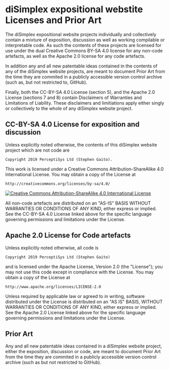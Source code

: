 # diSimplex expositional webstite Licenses and Prior Art

The diSimplex expositional website projects individually and collectively 
contain a mixture of exposition, discussion as well as working compilable 
or interpretable code. As such the contents of these projects are licensed 
for use under the dual Creative Commons BY-SA 4.0 license for any non-code 
artefacts, as well as the Apache 2.0 license for any code artefacts.

In addition any and all new patentable ideas contained in the contents of 
any of the diSimplex website projects, are meant to document Prior Art from 
the time they are commited in a publicly accessible version control archive 
(such as, but not restricted to, GitHub).

Finally, both the CC-BY-SA 4.0 License (section 5), and the Apache 2.0 
License (sections 7 and 8) contain Disclaimers of Warranties and 
Limitations of Liability. These disclaimers and limitiations apply either 
singly or collectively to the whole of any diSimplex website project.

## CC-BY-SA 4.0 License for exposition and discussion

Unless explicitly noted otherwise, the contents of this diSimplex website 
project which are not code are

    Copyright 2019 PerceptiSys Ltd (Stephen Gaito).

This work is licensed under a Creative Commons Attribution-ShareAlike 4.0 
International License. You may obtain a copy of the License at

    http://creativecommons.org/licenses/by-sa/4.0/

[![Creative Commons Attribution-ShareAlike 4.0 International 
License](https://i.creativecommons.org/l/by-sa/4.0/88x31.png)](http://creativecommons.org/licenses/by-sa/4.0/)

All non-code artefacts are distributed on an "AS-IS" BASIS WITHOUT 
WARRANTIES OR CONDITIONS OF ANY KIND, either express or implied. See the 
CC-BY-SA 4.0 License linked above for the specific language governing 
permissions and limitations under the License.

## Apache 2.0 License for Code artefacts

Unless explicitly noted otherwise, all code is

    Copyright 2019 PerceptiSys Ltd (Stephen Gaito)

and is licensed under the Apache License, Version 2.0 (the "License");
you may not use this code except in compliance with the License.
You may obtain a copy of the License at

    http://www.apache.org/licenses/LICENSE-2.0

Unless required by applicable law or agreed to in writing, software 
distributed under the License is distributed on an "AS IS" BASIS, WITHOUT 
WARRANTIES OR CONDITIONS OF ANY KIND, either express or implied. See the 
Apache 2.0 License linked above for the specific language governing 
permissions and limitations under the License.

## Prior Art

Any and all new patentable ideas contained in a diSimplex website project, 
either the exposition, discussion or code, are meant to document Prior Art 
from the time they are commited in a publicly accessible version control 
archive (such as but not restricted to GitHub).
